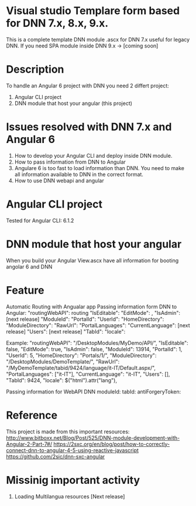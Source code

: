 # Visual studio Templare form based for DNN 7.x, 8.x, 9.x.
This is a complete template DNN module .ascx for DNN 7.x useful for legacy DNN.
If you need SPA module inside DNN 9.x -> [coming soon]

# Description
To handle an Angular 6 project with DNN you need 2 differt project:
1. Angular CLI project
2. DNN module that host your angular (this project)

# Issues resolved with DNN 7.x and Angular 6
1. How to develop your Angular CLI and deploy inside DNN module.
2. How to pass information from DNN to Angular
3. Angulare 6 is too fast to load information than DNN. You need to make all information available to DNN in the correct format.
4. How to use DNN webapi and angular

# Angular CLI project
Tested for Angular CLI: 6.1.2

# DNN module that host your angular
When you build your Angular 
View.ascx have all information for booting angolar 6 and DNN

# Feature
Automatic Routing with Angualar app 
Passing information form DNN to Angular:
    "routingWebAPI": routing 
    "IsEditable": 
    "EditMode": ,
    "IsAdmin": [next release]
    "ModuleId": 
    "PortalId": 
    "UserId": 
    "HomeDirectory": 
    "ModuleDirectory": 
    "RawUrl": 
    "PortalLanguages": 
    "CurrentLanguage": [next release]
    "Users": [next release]
    "TabId": 
    "locale": 

Example:
    "routingWebAPI": "/DesktopModules/MyDemo/API/",
    "IsEditable": false,
    "EditMode": true,
    "IsAdmin": false,
    "ModuleId": 13914,
    "PortalId": 1,
    "UserId": 5,
    "HomeDirectory": "Portals/1/",
    "ModuleDirectory": "/DesktopModules/DemoTemplate/",
    "RawUrl": "/MyDemoTemplate/tabid/9424/language/it-IT/Default.aspx/",
    "PortalLanguages": ["it-IT"],
    "CurrentLanguage": "it-IT",
    "Users": [],
    "TabId": 9424,
    "locale": $("html").attr("lang"),

Passing information for WebAPI DNN 
    moduleId: 
    tabId: 
    antiForgeryToken:

# Reference
This project is made from this important resources:
http://www.bitboxx.net/Blog/Post/525/DNN-module-development-with-Angular-2-Part-7#/
https://2sxc.org/en/blog/post/how-to-correctly-connect-dnn-to-angular-4-5-using-reactive-javascript
https://github.com/2sic/dnn-sxc-angular

# Missinig important activity
1. Loading Multilangua resources [Next release]
